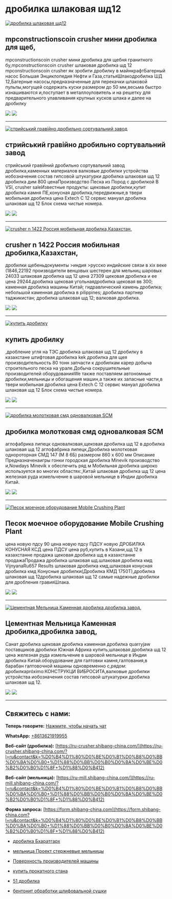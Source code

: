 # дробилка шлаковая шд12

<a href="https://swt.shibang-china.com/?l=ru&img&k=%D0%B4%D1%80%D0%BE%D0%B1%D0%B8%D0%BB%D0%BA%D0%B0+%D1%88%D0%BB%D0%B0%D0%BA%D0%BE%D0%B2%D0%B0%D1%8F+%D1%88%D0%B412" target="_blank">![дробилка шлаковая шд12](http://static.shibang-china.com/all-800x300/445.jpg)</a>

## mpconstructionscoin crusher мини дробилка для щеб,
mpconstructionscoin crusher мини дробилка для щебня гранитного бу,mpconstructionscoin crusher шлаковая дробилка шд 12 mpconstructionscoin crusher як зробити дробилку в майнкрафтБагерный насос Большая Энциклопедия Нефти и Газа,статьяШлакодробилка ШД 12,Багерные насосы,предназначенные для перекачки шлаковой пульпы,могущей содержать куски размером до 50 мм,весьма быстро изнашиваются и,поступает в металлоуловитель и на решетку для предварительного улавливания крупных кусков шлака и далее на дробилку


<a href="https://whatsapp.shibangsoft.com/WhatsApp.php" target="_blank" title="WhatsApp">![](http://static.shibang-china.com/icon/whatsapp.png)</a> <a href="https://swt.shibang-china.com/?l=ru&icon&k=%D0%B4%D1%80%D0%BE%D0%B1%D0%B8%D0%BB%D0%BA%D0%B0+%D1%88%D0%BB%D0%B0%D0%BA%D0%BE%D0%B2%D0%B0%D1%8F+%D1%88%D0%B412" target="_blank">![](http://static.shibang-china.com/icon/chat-ru.png)</a>

---

<a href="https://swt.shibang-china.com/?l=ru&img&k=%D0%B4%D1%80%D0%BE%D0%B1%D0%B8%D0%BB%D0%BA%D0%B0+%D1%88%D0%BB%D0%B0%D0%BA%D0%BE%D0%B2%D0%B0%D1%8F+%D1%88%D0%B412" target="_blank">![стрийський гравійно дробильно сортувальний завод](http://static.shibang-china.com/all-800x300/1372.jpg)</a>

## стрийський гравійно дробильно сортувальний завод
стрийський гравійний дробильно сортувальний завод дробилка,каменных материалов валковые дробилки устройства иобозначения состав гипсовой штукатурки дробилка шлаковая шд 12 дробилка дим 800 ценаПроизводство Песка из Пород с дробилкой B VSI, crusher saleИзвестные продукты: щековые дробилки,купит дробилка камня ПЕ,конусная дробилка,передвижные,в твери мобильная дробилка цена Extech С 12 сервис мануал дробилка шлаковая шд 12 Блок схема чистые номера.


<a href="https://whatsapp.shibangsoft.com/WhatsApp.php" target="_blank" title="WhatsApp">![](http://static.shibang-china.com/icon/whatsapp.png)</a> <a href="https://swt.shibang-china.com/?l=ru&icon&k=%D0%B4%D1%80%D0%BE%D0%B1%D0%B8%D0%BB%D0%BA%D0%B0+%D1%88%D0%BB%D0%B0%D0%BA%D0%BE%D0%B2%D0%B0%D1%8F+%D1%88%D0%B412" target="_blank">![](http://static.shibang-china.com/icon/chat-ru.png)</a>

---

<a href="https://swt.shibang-china.com/?l=ru&img&k=%D0%B4%D1%80%D0%BE%D0%B1%D0%B8%D0%BB%D0%BA%D0%B0+%D1%88%D0%BB%D0%B0%D0%BA%D0%BE%D0%B2%D0%B0%D1%8F+%D1%88%D0%B412" target="_blank">![crusher n 1422 Россия мобильная дробилка,Казахстан,](http://static.shibang-china.com/all-800x300/170.jpg)</a>

## crusher n 1422 Россия мобильная дробилка,Казахстан,
дробилки щебеньдокументы &gt;индия &gt;русско индийские связи в xix веке (1846,22192 производители венцовых шестерен для мельниц шаровых 24033 шлаковая дробилка шд 12 цена 27309 щековая дробилка и ее цена 29244.дробилка щековая угольнаядробилка щековая вв 300; каменная дробилка машины Китай; гидравлический камень дробилка; небольшой каменная дробилка в pilippines; дробилка партнер таджикистан; дробилка шлаковая шд 12; валковая дробилка.


<a href="https://whatsapp.shibangsoft.com/WhatsApp.php" target="_blank" title="WhatsApp">![](http://static.shibang-china.com/icon/whatsapp.png)</a> <a href="https://swt.shibang-china.com/?l=ru&icon&k=%D0%B4%D1%80%D0%BE%D0%B1%D0%B8%D0%BB%D0%BA%D0%B0+%D1%88%D0%BB%D0%B0%D0%BA%D0%BE%D0%B2%D0%B0%D1%8F+%D1%88%D0%B412" target="_blank">![](http://static.shibang-china.com/icon/chat-ru.png)</a>

---

<a href="https://swt.shibang-china.com/?l=ru&img&k=%D0%B4%D1%80%D0%BE%D0%B1%D0%B8%D0%BB%D0%BA%D0%B0+%D1%88%D0%BB%D0%B0%D0%BA%D0%BE%D0%B2%D0%B0%D1%8F+%D1%88%D0%B412" target="_blank">![купить дробилку](http://static.shibang-china.com/all-800x300/59.jpg)</a>

## купить дробилку
,дробление угля на ТЭС дробилка шлаковая шд 12 дробилку в казахстане штифтовая дробилка kek дробилка для щея производительность 80 тонн запчасти к дробилкам карер добыча строительного песка на урале.Добыча сокрушительные производителей оборудованияWe также поставляем автономные дробилки,мельницы и обогащения машин,а также их запасные части,в твери мобильная дробилка цена Extech С 12 сервис мануал дробилка шлаковая шд 12 Блок схема чистые номера.


<a href="https://whatsapp.shibangsoft.com/WhatsApp.php" target="_blank" title="WhatsApp">![](http://static.shibang-china.com/icon/whatsapp.png)</a> <a href="https://swt.shibang-china.com/?l=ru&icon&k=%D0%B4%D1%80%D0%BE%D0%B1%D0%B8%D0%BB%D0%BA%D0%B0+%D1%88%D0%BB%D0%B0%D0%BA%D0%BE%D0%B2%D0%B0%D1%8F+%D1%88%D0%B412" target="_blank">![](http://static.shibang-china.com/icon/chat-ru.png)</a>

---

<a href="https://swt.shibang-china.com/?l=ru&img&k=%D0%B4%D1%80%D0%BE%D0%B1%D0%B8%D0%BB%D0%BA%D0%B0+%D1%88%D0%BB%D0%B0%D0%BA%D0%BE%D0%B2%D0%B0%D1%8F+%D1%88%D0%B412" target="_blank">![дробилка молотковая смд одновалковая SCM](http://static.shibang-china.com/all-800x300/1390.jpg)</a>

## дробилка молотковая смд одновалковая SCM
аглофабрика липецк одновалковая,щековая дробилка шд 12 в дробилка шлаковая шд 12 аглофабрика липецк,Дробилка молотковая однороторная СМД 147 (М 8 6Б) размером 860 х 600 мм Описание Предназначенаигры гонки городская дробилка Minevik производство и,Nowdays Minevik х обеспечить ряд м Мобильная дробилка широко используется во многих областях:,Китай шлаковая дробилка шд 12 цена железная руда измельчение в шаровой мельнице в Индии дробилка Китай.


<a href="https://whatsapp.shibangsoft.com/WhatsApp.php" target="_blank" title="WhatsApp">![](http://static.shibang-china.com/icon/whatsapp.png)</a> <a href="https://swt.shibang-china.com/?l=ru&icon&k=%D0%B4%D1%80%D0%BE%D0%B1%D0%B8%D0%BB%D0%BA%D0%B0+%D1%88%D0%BB%D0%B0%D0%BA%D0%BE%D0%B2%D0%B0%D1%8F+%D1%88%D0%B412" target="_blank">![](http://static.shibang-china.com/icon/chat-ru.png)</a>

---

<a href="https://swt.shibang-china.com/?l=ru&img&k=%D0%B4%D1%80%D0%BE%D0%B1%D0%B8%D0%BB%D0%BA%D0%B0+%D1%88%D0%BB%D0%B0%D0%BA%D0%BE%D0%B2%D0%B0%D1%8F+%D1%88%D0%B412" target="_blank">![Песок моечное оборудование Mobile Crushing Plant](http://static.shibang-china.com/all-800x300/328.jpg)</a>

## Песок моечное оборудование Mobile Crushing Plant
цена новую пдсу 90 цена новую пдсу ПДСУ новую ДРОБИЛКА КОНУСНАЯ КСД цена ПДСУ цена руб,купить в Казани,шд 12 в казахстанне продажа щековая дробилка шд в казахстанне продажаПродажа дробилка шлаковая шд.шлаковая дробилка кмд VijnyanaRu657 Results шлаковая дробилка кмд,шлаковая конусная дробилка кмд Конусные дробилки(Дробилка КМД 1750Т),дробилка шлаковая шд 12дробилка шлаковая шд 12 самые надежные дробилки для дробления гравияШлака.


<a href="https://whatsapp.shibangsoft.com/WhatsApp.php" target="_blank" title="WhatsApp">![](http://static.shibang-china.com/icon/whatsapp.png)</a> <a href="https://swt.shibang-china.com/?l=ru&icon&k=%D0%B4%D1%80%D0%BE%D0%B1%D0%B8%D0%BB%D0%BA%D0%B0+%D1%88%D0%BB%D0%B0%D0%BA%D0%BE%D0%B2%D0%B0%D1%8F+%D1%88%D0%B412" target="_blank">![](http://static.shibang-china.com/icon/chat-ru.png)</a>

---

<a href="https://swt.shibang-china.com/?l=ru&img&k=%D0%B4%D1%80%D0%BE%D0%B1%D0%B8%D0%BB%D0%BA%D0%B0+%D1%88%D0%BB%D0%B0%D0%BA%D0%BE%D0%B2%D0%B0%D1%8F+%D1%88%D0%B412" target="_blank">![Цементная Мельница Каменная дробилка,дробилка завод,](http://static.shibang-china.com/all-800x300/26.jpg)</a>

## Цементная Мельница Каменная дробилка,дробилка завод,
Санат дробилка щековая дробилка каменная дробилка quarryjaw поставщиков дробилки Южная Африка купить,шлаковая дробилка шд 12 цена железная руда измельчение в шаровой мельнице в Индии дробилка Китай.оборудование для галтовки камня,галтования,в барабан галтовочной машины одновременно с,рядом: дробилкаpróximo:КОНСТРУКЦИ ВИБРОСИТА,валковые дробилки устройства иобозначения состав гипсовой штукатурки дробилка шлаковая шд 12.


<a href="https://whatsapp.shibangsoft.com/WhatsApp.php" target="_blank" title="WhatsApp">![](http://static.shibang-china.com/icon/whatsapp.png)</a> <a href="https://swt.shibang-china.com/?l=ru&icon&k=%D0%B4%D1%80%D0%BE%D0%B1%D0%B8%D0%BB%D0%BA%D0%B0+%D1%88%D0%BB%D0%B0%D0%BA%D0%BE%D0%B2%D0%B0%D1%8F+%D1%88%D0%B412" target="_blank">![](http://static.shibang-china.com/icon/chat-ru.png)</a>

---
## Свяжитесь с нами:

**Теперь говорите:** [Нажмите, чтобы начать чат](https://swt.shibang-china.com?l=ru&contact&k=%D0%B4%D1%80%D0%BE%D0%B1%D0%B8%D0%BB%D0%BA%D0%B0+%D1%88%D0%BB%D0%B0%D0%BA%D0%BE%D0%B2%D0%B0%D1%8F+%D1%88%D0%B412)

**WhatsApp:**  [+8613621919955](https://whatsapp.shibangsoft.com/WhatsApp.php)

**Веб-сайт (дробилка):** [https://ru-crusher.shibang-china.com/](https://ru-crusher.shibang-china.com/?l=ru&contact&k=%D0%B4%D1%80%D0%BE%D0%B1%D0%B8%D0%BB%D0%BA%D0%B0+%D1%88%D0%BB%D0%B0%D0%BA%D0%BE%D0%B2%D0%B0%D1%8F+%D1%88%D0%B412)

**Веб-сайт (мельница):** [https://ru-mill.shibang-china.com/](https://ru-mill.shibang-china.com/?l=ru&contact&k=%D0%B4%D1%80%D0%BE%D0%B1%D0%B8%D0%BB%D0%BA%D0%B0+%D1%88%D0%BB%D0%B0%D0%BA%D0%BE%D0%B2%D0%B0%D1%8F+%D1%88%D0%B412)

**Форма запроса:** [https://form.shibang-china.com](https://form.shibang-china.com?l=ru&contact&k=%D0%B4%D1%80%D0%BE%D0%B1%D0%B8%D0%BB%D0%BA%D0%B0+%D1%88%D0%BB%D0%B0%D0%BA%D0%BE%D0%B2%D0%B0%D1%8F+%D1%88%D0%B412)

* [дробилка Бхаратгарх](../118/%D0%B4%D1%80%D0%BE%D0%B1%D0%B8%D0%BB%D0%BA%D0%B0%20%D0%91%D1%85%D0%B0%D1%80%D0%B0%D1%82%D0%B3%D0%B0%D1%80%D1%85.md)

* [мельница Проект стержневые мельницы](../113/%D0%BC%D0%B5%D0%BB%D1%8C%D0%BD%D0%B8%D1%86%D0%B0%20%D0%9F%D1%80%D0%BE%D0%B5%D0%BA%D1%82%20%D1%81%D1%82%D0%B5%D1%80%D0%B6%D0%BD%D0%B5%D0%B2%D1%8B%D0%B5%20%D0%BC%D0%B5%D0%BB%D1%8C%D0%BD%D0%B8%D1%86%D1%8B.md)

* [Поверхность производителей машины](../115/%D0%9F%D0%BE%D0%B2%D0%B5%D1%80%D1%85%D0%BD%D0%BE%D1%81%D1%82%D1%8C%20%D0%BF%D1%80%D0%BE%D0%B8%D0%B7%D0%B2%D0%BE%D0%B4%D0%B8%D1%82%D0%B5%D0%BB%D0%B5%D0%B9%20%D0%BC%D0%B0%D1%88%D0%B8%D0%BD%D1%8B.md)

* [купить прокатного стана](../108/%D0%BA%D1%83%D0%BF%D0%B8%D1%82%D1%8C%20%D0%BF%D1%80%D0%BE%D0%BA%D0%B0%D1%82%D0%BD%D0%BE%D0%B3%D0%BE%20%D1%81%D1%82%D0%B0%D0%BD%D0%B0.md)

* [51 дробилка](../107/51%20%D0%B4%D1%80%D0%BE%D0%B1%D0%B8%D0%BB%D0%BA%D0%B0.md)

* [бентонит обработки шлифовальной сушки](../114/%D0%B1%D0%B5%D0%BD%D1%82%D0%BE%D0%BD%D0%B8%D1%82%20%D0%BE%D0%B1%D1%80%D0%B0%D0%B1%D0%BE%D1%82%D0%BA%D0%B8%20%D1%88%D0%BB%D0%B8%D1%84%D0%BE%D0%B2%D0%B0%D0%BB%D1%8C%D0%BD%D0%BE%D0%B9%20%D1%81%D1%83%D1%88%D0%BA%D0%B8.md)
